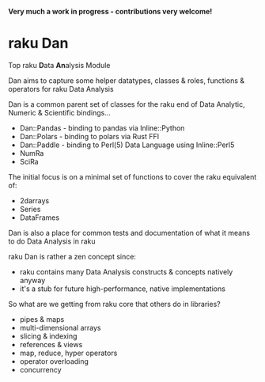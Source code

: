 **Very much a work in progress - contributions very welcome!**

# raku Dan
Top raku **D**ata **An**alysis Module

Dan aims to capture some helper datatypes, classes & roles, functions & operators for raku Data Analysis 

Dan is a common parent set of classes for the raku end of Data Analytic, Numeric & Scientific bindings...
- Dan::Pandas  - binding to pandas via Inline::Python
- Dan::Polars  - binding to polars via Rust FFI
- Dan::Paddle  - binding to Perl(5) Data Language using Inline::Perl5
- NumRa
- SciRa

The initial focus is on a minimal set of functions to cover the raku equivalent of:
- 2darrays
- Series
- DataFrames

Dan is also a place for common tests and documentation of what it means to do Data Analysis in raku

raku Dan is rather a zen concept since:
- raku contains many Data Analysis constructs & concepts natively anyway
- it's a stub for future high-performance, native implementations

So what are we getting from raku core that others do in libraries?
- pipes & maps
- multi-dimensional arrays
- slicing & indexing
- references & views
- map, reduce, hyper operators
- operator overloading
- concurrency
